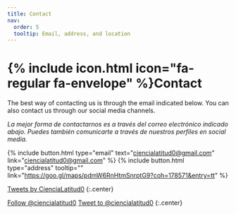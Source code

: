 ```yaml
---
title: Contact
nav:
  order: 5
  tooltip: Email, address, and location
---
```


# {% include icon.html icon="fa-regular fa-envelope" %}Contact

The best way of contacting us is through the email indicated below. You can also contact us through our social media channels.

_La mejor forma de contactarnos es a través del correo electrónico indicado abajo. Puedes también comunicarte a través de nuestros perfiles en social media._

{%
  include button.html
  type="email"
  text="ciencialatitud0@gmail.com"
  link="ciencialatitud0@gmail.com"
%}
{%
  include button.html
  type="address"
  tooltip=""
  link="https://goo.gl/maps/pdmW6RnHtmSnrptG9?coh=178571&entry=tt"
%}


<!-- Twitter embeds from https://publish.twitter.com/ -->

<a class="twitter-timeline" data-width="400" data-height="400" href="https://twitter.com/ciencialatitud0?ref_src=twsrc%5Etfw">Tweets by CienciaLatitud0</a> <script async src="https://platform.twitter.com/widgets.js" charset="utf-8"></script>
{:.center}

<a href="https://twitter.com/ciencialatitud0?ref_src=twsrc%5Etfw" class="twitter-follow-button" data-show-count="false">Follow @ciencialatitud0</a><script async src="https://platform.twitter.com/widgets.js" charset="utf-8"></script>
<a href="https://twitter.com/intent/tweet?screen_name=ciencialatitud0&ref_src=twsrc%5Etfw" class="twitter-mention-button" data-show-count="false">Tweet to @ciencialatitud0</a><script async src="https://platform.twitter.com/widgets.js" charset="utf-8"></script>
{:.center}


